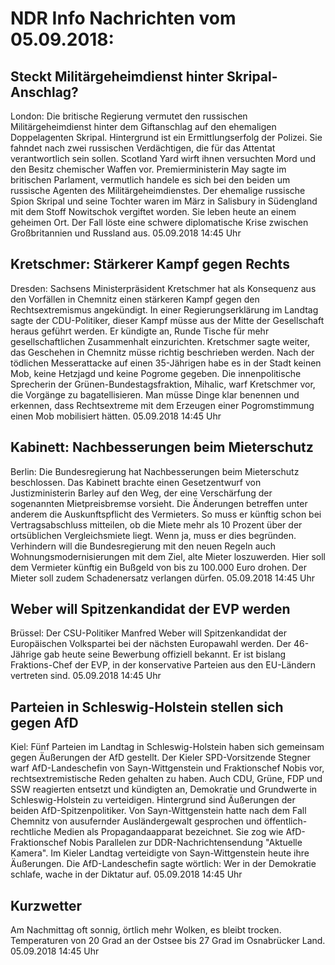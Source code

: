 # NDR Info Nachrichten vom 05.09.2018:


## Steckt Militärgeheimdienst hinter Skripal-Anschlag?
London:	Die britische Regierung vermutet den russischen Militärgeheimdienst hinter dem Giftanschlag auf den ehemaligen Doppelagenten Skripal. Hintergrund ist ein Ermittlungserfolg der Polizei. Sie fahndet nach zwei russischen Verdächtigen, die für das Attentat verantwortlich sein sollen. Scotland Yard wirft ihnen versuchten Mord und den Besitz chemischer Waffen vor. Premierministerin May sagte im britischen Parlament, vermutlich handele es sich bei den beiden um russische Agenten des Militärgeheimdienstes. Der ehemalige russische Spion Skripal und seine Tochter waren im März in Salisbury in Südengland mit dem Stoff Nowitschok vergiftet worden. Sie leben heute an einem geheimen Ort. Der Fall löste eine schwere diplomatische Krise zwischen Großbritannien und Russland aus. 05.09.2018 14:45 Uhr 

## Kretschmer: Stärkerer Kampf gegen Rechts
Dresden:	Sachsens Ministerpräsident Kretschmer hat als Konsequenz aus den Vorfällen in Chemnitz einen stärkeren Kampf gegen den Rechtsextremismus angekündigt. In einer Regierungserklärung im Landtag sagte der CDU-Politiker, dieser Kampf müsse aus der Mitte der Gesellschaft heraus geführt werden. Er kündigte an,
Runde Tische für mehr gesellschaftlichen Zusammenhalt einzurichten. Kretschmer sagte weiter, das Geschehen in Chemnitz müsse richtig beschrieben werden. Nach der tödlichen Messerattacke auf einen 35-Jährigen habe es in der Stadt keinen Mob, keine Hetzjagd und keine Pogrome gegeben. Die innenpolitische Sprecherin der Grünen-Bundestagsfraktion, Mihalic, warf Kretschmer vor, die Vorgänge zu bagatellisieren. Man müsse Dinge klar benennen und erkennen, dass Rechtsextreme mit dem Erzeugen einer Pogromstimmung einen Mob mobilisiert hätten. 05.09.2018 14:45 Uhr 

## Kabinett: Nachbesserungen beim Mieterschutz
Berlin: Die Bundesregierung hat Nachbesserungen beim Mieterschutz beschlossen. Das Kabinett brachte einen Gesetzentwurf von Justizministerin Barley auf den Weg, der eine Verschärfung der sogenannten Mietpreisbremse vorsieht. Die Änderungen betreffen unter anderem die Auskunftspflicht des Vermieters. So muss er künftig schon bei Vertragsabschluss mitteilen, ob die Miete mehr als 10 Prozent über der ortsüblichen Vergleichsmiete liegt. Wenn ja, muss er dies begründen. Verhindern will die Bundesregierung mit den neuen Regeln auch Wohnungsmodernisierungen mit dem Ziel, alte Mieter loszuwerden. Hier soll dem Vermieter künftig ein Bußgeld von bis zu 100.000 Euro drohen. Der Mieter soll zudem Schadenersatz verlangen dürfen. 05.09.2018 14:45 Uhr 

## Weber will Spitzenkandidat der EVP werden
Brüssel: Der CSU-Politiker Manfred Weber will Spitzenkandidat der Europäischen Volkspartei bei der nächsten Europawahl werden. Der 46-Jährige gab heute seine Bewerbung offiziell bekannt. Er ist bislang Fraktions-Chef der EVP, in der konservative Parteien aus den EU-Ländern vertreten sind. 05.09.2018 14:45 Uhr 

## Parteien in Schleswig-Holstein stellen sich gegen AfD
Kiel: Fünf Parteien im Landtag in Schleswig-Holstein haben sich gemeinsam gegen Äußerungen der AfD gestellt. Der Kieler SPD-Vorsitzende Stegner warf AfD-Landeschefin von Sayn-Wittgenstein und Fraktionschef Nobis vor, rechtsextremistische Reden gehalten zu haben. Auch CDU, Grüne, FDP und SSW reagierten entsetzt und kündigten an, Demokratie und Grundwerte in Schleswig-Holstein zu verteidigen. Hintergrund sind Äußerungen der beiden AfD-Spitzenpolitiker. Von Sayn-Wittgenstein hatte nach dem Fall Chemnitz von ausufernder Ausländergewalt gesprochen und öffentlich-rechtliche Medien als Propagandaapparat bezeichnet. Sie zog wie AfD-Fraktionschef Nobis Parallelen zur DDR-Nachrichtensendung "Aktuelle Kamera". Im Kieler Landtag verteidigte von Sayn-Wittgenstein heute ihre Äußerungen. Die AfD-Landeschefin sagte wörtlich: Wer in der Demokratie schlafe, wache in der Diktatur auf. 05.09.2018 14:45 Uhr 

## Kurzwetter
Am Nachmittag oft sonnig, örtlich mehr Wolken, es bleibt trocken. Temperaturen von 20 Grad an der Ostsee bis 27 Grad im Osnabrücker Land. 05.09.2018 14:45 Uhr 
